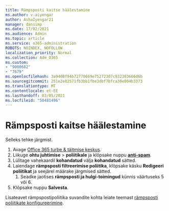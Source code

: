 ```yaml
---
title: Rämpsposti kaitse häälestamine
ms.author: v-aiyengar
author: AshaIyengar21
manager: dansimp
ms.date: 17/02/2021
ms.audience: Admin
ms.topic: article
ms.service: o365-administration
ROBOTS: NOINDEX, NOFOLLOW
localization_priority: Normal
ms.collection: Adm_O365
ms.custom:
- "9000682"
- "7679"
ms.openlocfilehash: 3a9408f94b72770669e75272307c932303666d6b
ms.sourcegitcommit: 251e2e82571fb3bb1fbe3dbf7bfca30e004b3373
ms.translationtype: MT
ms.contentlocale: et-EE
ms.lasthandoff: 03/05/2021
ms.locfileid: "50481496"
---
```

# <a name="set-up-an-anti-spam-protection"></a>Rämpsposti kaitse häälestamine

Selleks tehke järgmist.

1. Avage [Office 365 turbe & täitmise keskus](https://go.microsoft.com/fwlink/p/?linkid=2077143).
1. Liikuge **ohtu juhtimise**  >  **poliitikale** ja klõpsake nuppu **[anti-spam](https://go.microsoft.com/fwlink/p/?linkid=2077143)**.
1. Lülitage vahekaardil **kohandatud** välja **kohandatud** sätted.
1. Laiendage **rämpsposti filtreerimise poliitika**, klõpsake käsku **Redigeeri poliitikat** ja seejärel määrake järgmised sätted.
    1. Seadke jaotises **rämpsposti ja hulgi-toimingud** künnis väärtuseks 5 või 6.
1. Klõpsake nuppu **Salvesta**.

Lisateavet rämpspostipoliitika suvandite kohta leiate teemast [rämpsposti poliitikate konfigureerimine](https://go.microsoft.com/fwlink/?linkid=2092051).
